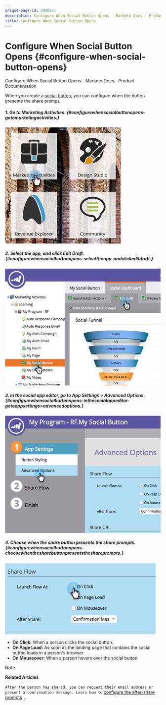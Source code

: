 ```yaml
---
unique-page-id: 2950551
description: Configure When Social Button Opens - Marketo Docs - Product Documentation
title: Configure When Social Button Opens
---
```


# Configure When Social Button Opens {#configure-when-social-button-opens}

Configure When Social Button Opens - Marketo Docs - Product Documentation

When you create a [social button](../../../../../welcome-to-marketo-docs/product-docs/demand-generation/landing-pages/free-form-landing-pages/add-a-social-button-to-a-free-form-landing-page.md), you can configure when the button presents the share prompt.

##### 1. Go to Marketing Activities. {#configurewhensocialbuttonopens-gotomarketingactivities.}

![](assets/ma-2.png)  

##### 2. Select the app, and click Edit Draft. {#configurewhensocialbuttonopens-selecttheapp-andclickeditdraft.}

![](assets/image2014-9-22-16-3a35-3a50.png)  

##### 3. In the social app editor, go to App Settings > Advanced Options. {#configurewhensocialbuttonopens-inthesocialappeditor-gotoappsettings>advancedoptions.}

![](assets/image2014-9-22-16-3a36-3a6.png)  

##### 4. Choose when the share button presents the share prompts. {#configurewhensocialbuttonopens-choosewhenthesharebuttonpresentstheshareprompts.}

![](assets/image2014-9-22-16-3a36-3a21.png)

* **On Click:** When a person clicks the social button.
* **On Page Load:** As soon as the landing page that contains the social button loads in a person's browser.
* **On Mouseover:** When a person hovers over the social button.

>[!NOTE]
>
>**Related Articles**
>
>`After the person has shared, you can request their email address or present a confirmation message. Learn how to` [configure the after-share prompts](configure-after-share-prompts.md) `.`


